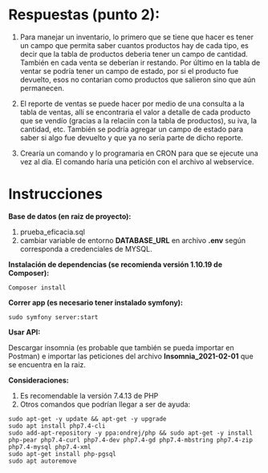 # Respuestas (punto 2):

1. Para manejar un inventario, lo primero que se tiene que hacer es tener un campo que permita saber cuantos productos hay de cada tipo, es decir
que la tabla de productos deberia tener un campo de cantidad. También en cada venta se deberían ir restando. Por último en la tabla de ventar se podría tener un campo de estado, por si el producto fue devuelto, esos no contarian como productos que salieron sino que aún permanecen.

2. El reporte de ventas se puede hacer por medio de una consulta a la tabla de ventas, allí se encontraria el valor a detalle de cada producto que se vendío (gracias a la relaciín con la tabla de productos), su iva, la cantidad, etc. También se podría agregar un campo de estado para saber si algo fue devuelto y que ya no sería parte de dicho reporte.

3. Crearía un comando y lo programaria en CRON para que se ejecute una vez al día. El comando haría una petición con el archivo al webservice.


# Instrucciones


**Base de datos (en raiz de proyecto):**

1. prueba_eficacia.sql
2. cambiar variable de entorno **DATABASE_URL** en archivo **.env** según corresponda a credenciales de MYSQL.

**Instalación de dependencias (se recomienda versión 1.10.19 de Composer):**
```
Composer install
```


**Correr app (es necesario tener instalado symfony):**

``` sudo symfony server:start ```

**Usar API:**

Descargar insomnia (es probable que también se pueda importar en Postman) e importar las peticiones del archivo **Insomnia_2021-02-01** que se encuentra en la raiz.


**Consideraciones:**

1. Es recomendable la versión 7.4.13 de PHP
2. Otros comandos que podrían llegar a ser de ayuda:

```
sudo apt-get -y update && apt-get -y upgrade
sudo apt install php7.4-cli
sudo add-apt-repository -y ppa:ondrej/php && sudo apt-get -y install php-pear php7.4-curl php7.4-dev php7.4-gd php7.4-mbstring php7.4-zip php7.4-mysql php7.4-xml
sudo apt-get install php-pgsql
sudo apt autoremove
```
